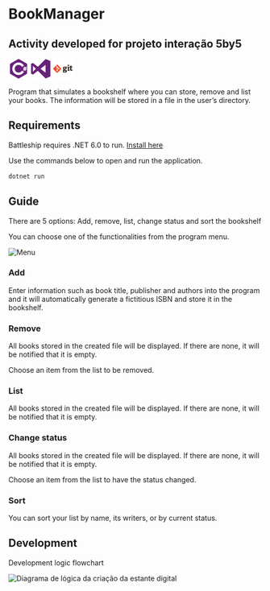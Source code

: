 
# BookManager
## Activity developed for projeto interação 5by5
<div>
  <img src="https://raw.githubusercontent.com/devicons/devicon/1119b9f84c0290e0f0b38982099a2bd027a48bf1/icons/csharp/csharp-plain.svg" title="CSharp" alt="Csharp" width="40" height="40"/>&nbsp;<img src="https://raw.githubusercontent.com/devicons/devicon/1119b9f84c0290e0f0b38982099a2bd027a48bf1/icons/visualstudio/visualstudio-plain.svg" title="VisualStudio" alt="VisualStudio" width="40" height="40"/>&nbsp;<img src="https://github.com/devicons/devicon/blob/master/icons/git/git-original-wordmark.svg" title="Git" **alt="Git" width="40" height="40"/>
</div>

Program that simulates a bookshelf where you can store, remove and list your books. The information will be stored in a file in the user’s directory.

## Requirements

Battleship requires .NET 6.0 to run. [Install here](https://dotnet.microsoft.com/en-us/download/dotnet/6.0)

Use the commands below to open and run the application.

```sh
dotnet run
```

## Guide

There are 5 options: Add, remove, list, change status and sort the bookshelf

You can choose one of the functionalities from the program menu.

![Menu](https://user-images.githubusercontent.com/89887370/227203604-73d9aa6d-0737-477c-89fc-e4b98ad6f3e5.PNG)


### Add

Enter information such as book title, publisher and authors into the program and it will automatically generate a fictitious ISBN and store it in the bookshelf.

### Remove

All books stored in the created file will be displayed. If there are none, it will be notified that it is empty.

Choose an item from the list to be removed.

### List

All books stored in the created file will be displayed. If there are none, it will be notified that it is empty.

### Change status

All books stored in the created file will be displayed. If there are none, it will be notified that it is empty.

Choose an item from the list to have the status changed.

### Sort

You can sort your list by name, its writers, or by current status.

## Development

Development logic flowchart

<img src="https://user-images.githubusercontent.com/89887370/227203893-0d87e9b2-3b31-4878-b51a-8d34ff2c3ae2.png" title="Flowchart" alt="Diagrama de lógica da criação da estante digital" width="500"/>
